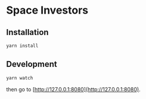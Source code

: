 # Space Investors

## Installation

```bash
yarn install
```

## Development

```bash
yarn watch
```

then go to [http://127.0.0.1:8080](http://127.0.0.1:8080).
